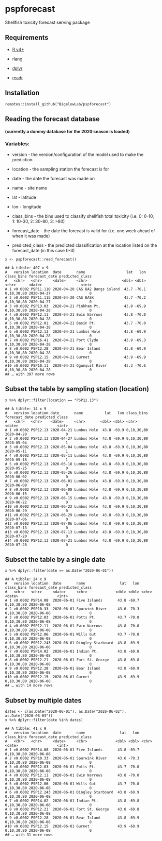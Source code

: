 # pspforecast

Shellfish toxicity forecast serving package


## Requirements

  + [R v4+](https://www.r-project.org/)
  
  + [rlang](https://CRAN.R-project.org/package=rlang)
  
  + [dplyr](https://CRAN.R-project.org/package=dplyr)
  
  + [readr](https://CRAN.R-project.org/package=readr)

## Installation

```
remotes::install_github("BigelowLab/pspforecast")
```

## Reading the forecast database 
#### (currently a dummy database for the 2020 season is loaded)

### Variables:
 + version - the version/configuration of the model used to make the prediction
 
 + location - the sampling station the forecast is for
 
 + date - the date the forecast was made on
 
 + name - site name
 
 + lat - latitude
 
 + lon - longitude
 
 + class_bins - the bins used to classify shellfish total toxicity (i.e. 0: 0-10, 1: 10-30, 2: 30-80, 3: >80)
 
 + forecast_date - the date the forecast is valid for (i.e. one week ahead of when it was made)
 
 + predicted_class - the predicted classification at the location listed on the forecast_date (in this case 0-3)


```
x <- pspforecast::read_forecast()

## A tibble: 407 x 9
#   version location  date       name                   lat   lon class_bins forecast_date predicted_class
#   <chr>   <chr>     <date>     <chr>                <dbl> <dbl> <chr>      <date>                  <int>
# 1 v0.0002 PSP11.110 2020-04-20 CAS BA2 Bangs island  43.7 -70.1 0,10,30,80 2020-04-27                  0
# 2 v0.0002 PSP11.115 2020-04-20 CAS BASK              43.7 -70.2 0,10,30,80 2020-04-27                  0
# 3 v0.0002 PSP13.03  2020-04-21 Pinkham Pt.           43.8 -69.9 0,10,30,80 2020-04-28                  0
# 4 v0.0002 PSP12.11  2020-04-21 Ewin Narrows          43.8 -70.0 0,10,30,80 2020-04-28                  0
# 5 v0.0002 PSP12.01  2020-04-21 Basin Pt.             43.7 -70.0 0,10,30,80 2020-04-28                  0
# 6 v0.0002 PSP12.13  2020-04-21 Lumbos Hole           43.8 -69.9 0,10,30,80 2020-04-28                  0
# 7 v0.0002 PSP16.41  2020-04-21 Port Clyde            43.9 -69.3 0,10,30,80 2020-04-28                  0
# 8 v0.0002 PSP12.28  2020-04-21 Bear Island           43.8 -69.9 0,10,30,80 2020-04-28                  0
# 9 v0.0002 PSP12.15  2020-04-21 Gurnet                43.9 -69.9 0,10,30,80 2020-04-28                  0
#10 v0.0002 PSP10.11  2020-04-21 Ogunquit River        43.3 -70.6 0,10,30,80 2020-04-28                  0
## … with 397 more rows
```

## Subset the table by sampling station (location)

```
x %>% dplyr::filter(location == "PSP12.13")

## A tibble: 14 x 9
#   version location date       name          lat   lon class_bins forecast_date predicted_class
#   <chr>   <chr>    <date>     <chr>       <dbl> <dbl> <chr>      <date>                  <int>
# 1 v0.0002 PSP12.13 2020-04-21 Lumbos Hole  43.8 -69.9 0,10,30,80 2020-04-28                  0
# 2 v0.0002 PSP12.13 2020-04-27 Lumbos Hole  43.8 -69.9 0,10,30,80 2020-05-04                  1
# 3 v0.0002 PSP12.13 2020-05-04 Lumbos Hole  43.8 -69.9 0,10,30,80 2020-05-11                  1
# 4 v0.0002 PSP12.13 2020-05-11 Lumbos Hole  43.8 -69.9 0,10,30,80 2020-05-18                  1
# 5 v0.0002 PSP12.13 2020-05-18 Lumbos Hole  43.8 -69.9 0,10,30,80 2020-05-25                  0
# 6 v0.0002 PSP12.13 2020-05-26 Lumbos Hole  43.8 -69.9 0,10,30,80 2020-06-02                  0
# 7 v0.0002 PSP12.13 2020-06-01 Lumbos Hole  43.8 -69.9 0,10,30,80 2020-06-08                  0
# 8 v0.0002 PSP12.13 2020-06-08 Lumbos Hole  43.8 -69.9 0,10,30,80 2020-06-15                  0
# 9 v0.0002 PSP12.13 2020-06-15 Lumbos Hole  43.8 -69.9 0,10,30,80 2020-06-22                  0
#10 v0.0002 PSP12.13 2020-06-22 Lumbos Hole  43.8 -69.9 0,10,30,80 2020-06-29                  0
#11 v0.0002 PSP12.13 2020-06-29 Lumbos Hole  43.8 -69.9 0,10,30,80 2020-07-06                  0
#12 v0.0002 PSP12.13 2020-07-06 Lumbos Hole  43.8 -69.9 0,10,30,80 2020-07-13                  0
#13 v0.0002 PSP12.13 2020-07-13 Lumbos Hole  43.8 -69.9 0,10,30,80 2020-07-20                  0
#14 v0.0002 PSP12.13 2020-07-21 Lumbos Hole  43.8 -69.9 0,10,30,80 2020-07-28                  0
```

## Subset the table by a single date

```
x %>% dplyr::filter(date == as.Date("2020-06-01"))

## A tibble: 24 x 9
#   version location  date       name                lat   lon class_bins forecast_date predicted_class
#   <chr>   <chr>     <date>     <chr>             <dbl> <dbl> <chr>      <date>                  <int>
# 1 v0.0002 PSP14.08  2020-06-01 Five Islands       43.8 -69.7 0,10,30,80 2020-06-08                  0
# 2 v0.0002 PSP10.33  2020-06-01 Spurwink River     43.6 -70.3 0,10,30,80 2020-06-08                  0
# 3 v0.0002 PSP12.03  2020-06-01 Potts Pt.          43.7 -70.0 0,10,30,80 2020-06-08                  0
# 4 v0.0002 PSP12.11  2020-06-01 Ewin Narrows       43.8 -70.0 0,10,30,80 2020-06-08                  0
# 5 v0.0002 PSP12.06  2020-06-01 Wills Gut          43.7 -70.0 0,10,30,80 2020-06-08                  0
# 6 v0.0002 PSP12.243 2020-06-01 Dingley Starboard  43.8 -69.9 0,10,30,80 2020-06-08                  0
# 7 v0.0002 PSP14.02  2020-06-01 Indian Pt.         43.8 -69.8 0,10,30,80 2020-06-08                  0
# 8 v0.0002 PSP12.21  2020-06-01 Fort St. George    43.8 -69.8 0,10,30,80 2020-06-08                  0
# 9 v0.0002 PSP12.28  2020-06-01 Bear Island        43.8 -69.9 0,10,30,80 2020-06-08                  0
#10 v0.0002 PSP12.15  2020-06-01 Gurnet             43.9 -69.9 0,10,30,80 2020-06-08                  0
## … with 14 more rows
```

## Subset by multiple dates

```
dates <- c(as.Date("2020-06-01"), as.Date("2020-06-02"), as.Date("2020-06-03"))
x %>% dplyr::filter(date %in% dates)

## A tibble: 41 x 9
#   version location  date       name                lat   lon class_bins forecast_date predicted_class
#   <chr>   <chr>     <date>     <chr>             <dbl> <dbl> <chr>      <date>                  <int>
# 1 v0.0002 PSP14.08  2020-06-01 Five Islands       43.8 -69.7 0,10,30,80 2020-06-08                  0
# 2 v0.0002 PSP10.33  2020-06-01 Spurwink River     43.6 -70.3 0,10,30,80 2020-06-08                  0
# 3 v0.0002 PSP12.03  2020-06-01 Potts Pt.          43.7 -70.0 0,10,30,80 2020-06-08                  0
# 4 v0.0002 PSP12.11  2020-06-01 Ewin Narrows       43.8 -70.0 0,10,30,80 2020-06-08                  0
# 5 v0.0002 PSP12.06  2020-06-01 Wills Gut          43.7 -70.0 0,10,30,80 2020-06-08                  0
# 6 v0.0002 PSP12.243 2020-06-01 Dingley Starboard  43.8 -69.9 0,10,30,80 2020-06-08                  0
# 7 v0.0002 PSP14.02  2020-06-01 Indian Pt.         43.8 -69.8 0,10,30,80 2020-06-08                  0
# 8 v0.0002 PSP12.21  2020-06-01 Fort St. George    43.8 -69.8 0,10,30,80 2020-06-08                  0
# 9 v0.0002 PSP12.28  2020-06-01 Bear Island        43.8 -69.9 0,10,30,80 2020-06-08                  0
#10 v0.0002 PSP12.15  2020-06-01 Gurnet             43.9 -69.9 0,10,30,80 2020-06-08                  0
## … with 31 more rows
```